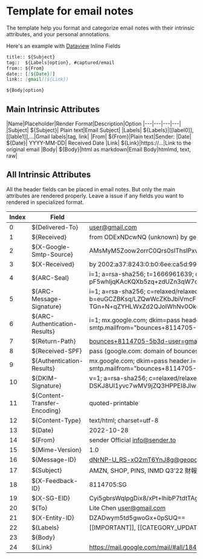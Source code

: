# Template for email notes

The template help you format and categorize email notes with their intrinsic attributes, and your personal annotations.

Here's an example with [Dataview](https://github.com/blacksmithgu/obsidian-dataview) Inline Fields

```md
title:: ${Subject} 
tag::  ${Labels|option}, #captured/email
from:: ${From}
date:: [[${Date}]]
link:: [gmail](${Link})

${Body|option} 
```

## Main Intrinsic Attributes
|Name|Placeholder|Render Format|Description|Option
|---|---|---|---|
|Subject| ${Subject}| Plain text|Email Subject|
|Labels| ${Labels}|[[label0]], [[lable1]],...|Gmail labels|tag, link|
|From| ${From}|Plain text|Sender:
|Date| ${Date}| YYYY-MM-DD| Received Date
|Link| ${Link}|https://...|Link to the original email
|Body| ${Body}|html as markdown|Email Body|htmlmd, text, raw|

## All Intrinsic Attributes

All the header fields can be placed in email notes. But only the main attributes are rendered properly. Leave a issue if any fields you want to rendered in specialized format.


|Index| Field| Example Content|
|---|---|---|
|0| ${Delivered-To}|user@gmail.com|
|1| ${Received}|from ODExNDcwNQ (unknown) by geopod-ismtpd-3-0 (SG) with HTTP id dNrNP-U_RS-xO2mT6YnJ8g Fri, 28 Oct 2022 12:52:29.564 +0000 (UTC)|
|2| ${X-Google-Smtp-Source}|AMsMyM5Zoow2orrC0Qrs0slThsIPxvPg3LnUvBUq9GeEmRdsiHtInciWMZ0nKybJ7pM05XM/u/Oe|
|3| ${X-Received}|by 2002:a37:8243:0:b0:6ee:ca5d:99b6 with SMTP id e64-20020a378243000000b006eeca5d99b6mr37919884qkd.553.1666961639480; Fri, 28 Oct 2022 05:53:59 -0700 (PDT)|
|4| ${ARC-Seal}|i=1; a=rsa-sha256; t=1666961639; cv=none; d=google.com; s=arc-20160816; b=y/N499rKuLHyU6oxRl49ZUxSbBAaJ63IJmWZQc0p0Hg2+AwGPjovA8A2sBeh5WIf4A ES61IwALEkiWDJZnTCNkps4sXHJdbpv62jMuHXohv0LKgmCVpcPklHBHz1ql1VUYhTJp pF5whIjqKAcKQXb5zq+zdUZn3qW7cQrTu6QyiS26CXELFghpQYCD+lzANmuuqCVy91Lq Jjl76e5Rzf24WP7MMR+IxgLCOq9Yvbt49V0eWmcmLUivJf0xGKchAR/tzLPgL/E9w/uq UtZNLNJEZ3c2u6Nx+ebXrjqVHLrxkxy+dWW9Hy8sKLr8e9Sfi2Qkz1/8MX3kwXy/zTRc H7Jw==|
|5| ${ARC-Message-Signature}|i=1; a=rsa-sha256; c=relaxed/relaxed; d=google.com; s=arc-20160816; h=to:subject:message-id:mime-version:from:date :content-transfer-encoding:dkim-signature:dkim-signature; bh=K+4mnPRk4M2vkW8aAAAN+tG7vAHI8HagxAZTAlOHu8k=; b=euGCZBKsq/LZQwWcZKbJbiVmcFEhJdW5L3rlIkmRb/w0W65+OjKNMxFA2xiXJGlEOm emFyBh65asZ36BEKgtMjiJuD/OCWCoUl8nrDwwgGvyfrT9u5d0JgJQmA9UrazFyDeJIg o2YRQqmCHpTOmfUgas2hzZoh0hk850Gsd/daMxYqt22T34FRhj3HBr3PJhWVd6E48IZ4 TGn+N+qZYHLWxZd2QJoIWhNv0Okqcvl9lkwfFTchCA9yJRK32ZypaOrGaMiCiQ3lyif8 by+hQ3EbZ1rRCDL0XfglwhLNgya7VTfBuVJa2NXVFwpnDZBg/42ZCFosyBJtGi7B+gr+ 29IQ==|
|6| ${ARC-Authentication-Results}|i=1; mx.google.com; dkim=pass header.i=@sender.to header.s=s1 header.b=AtFtnwlh; dkim=pass header.i=@sendgrid.info header.s=smtpapi header.b=mxjb654H; spf=pass (google.com: domain of bounces+8114705-5b3d-user=gmail.com@em3261.sender.to designates 149.72.115.133 as permitted sender) smtp.mailfrom="bounces+8114705-5b3d-user=gmail.com@em3261.sender.to"|
|7| ${Return-Path}|<bounces+8114705-5b3d-user=gmail.com@em3261.sender.to>|
|8| ${Received-SPF}|pass (google.com: domain of bounces+8114705-5b3d-user=gmail.com@em3261.sender.to designates 149.72.115.133 as permitted sender) client-ip=149.72.115.133;|
|9| ${Authentication-Results}|mx.google.com; dkim=pass header.i=@sender.to header.s=s1 header.b=AtFtnwlh; dkim=pass header.i=@sendgrid.info header.s=smtpapi header.b=mxjb654H; spf=pass (google.com: domain of bounces+8114705-5b3d-user=gmail.com@em3261.sender.to designates 149.72.115.133 as permitted sender) smtp.mailfrom="bounces+8114705-5b3d-user=gmail.com@em3261.sender.to"|
|10| ${DKIM-Signature}|v=1; a=rsa-sha256; c=relaxed/relaxed; d=sendgrid.info; h=content-transfer-encoding:content-type:from:mime-version:subject: x-feedback-id:to:cc; s=smtpapi; bh=K+4mnPRk4M2vkW8aAAAN+tG7vAHI8HagxAZTAlOHu8k=; b=mxjb654HcNHANX9VxCyqMc60KCeow7WWTmhp13VXKhJBg5d/Rv5uSQPLN7jG3bdqTnRd DSKJ8Ul1yvc7wMV9jZQ3HPPEI8JlwxbgAVyVeAMKXojeqsTjBz86zt4bgScg0vZh5/qAjX xq0e8b9fbYbZBFlwySNHlUpNMyHrdHfdg=|
|11| ${Content-Transfer-Encoding}|quoted-printable|
|12| ${Content-Type}|text/html; charset=utf-8|
|13| ${Date}|2022-10-28|
|14| ${From}|sender Official <info@sender.to>|
|15| ${Mime-Version}|1.0|
|16| ${Message-ID}|<dNrNP-U_RS-xO2mT6YnJ8g@geopod-ismtpd-3-0>|
|17| ${Subject}|AMZN, SHOP, PINS, INMD Q3’22 財報分析 - sender Official|
|18| ${X-Feedback-ID}|8114705:SG|
|19| ${X-SG-EID}|Cyi5gbrsWqIpgDix8/xPt+lhibP7tdtTAgh9FyMJjZmyNpNmCpIjaWyS174fhiY1gvB3rDfLZqj6D01bg76gbetKJMzfaWUPbjViz/sd4j5En52xB89XpCqYzKUQ1sOl9VvS91aF8p9ikMk/uyfauUOHmbzab6WEYDXzy92y6yR+z7CcNZu0apKQ3E83wONGr3jWJnhFduVSOs531IHY8aTZTmlUrBhUkU8DdY4rCp5pd8Hu4bSxOhXPGPssBjlq|
|20| ${To}|Lite Chen <user@gmail.com>|
|21| ${X-Entity-ID}|DZADwym5td5gwoGx+0pSUQ==|
|22| ${Labels}|[[IMPORTANT]], [[CATEGORY_UPDATES]], [[ReadingList]]|
|23| ${Body}||
|24| ${Link}|https://mail.google.com/mail/#all/1841ea808e8e10d2|

